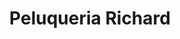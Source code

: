 ---
title: "Peluqueria Richard"
url: /usulutan/peluqueria-richard-3-calle-oriente/
shop: Friseur
---